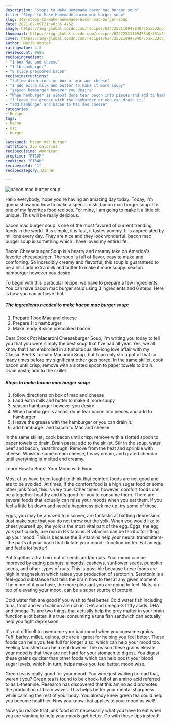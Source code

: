 ```yaml
---
description: "Steps to Make Homemade bacon mac burger soup"
title: "Steps to Make Homemade bacon mac burger soup"
slug: 348-steps-to-make-homemade-bacon-mac-burger-soup
date: 2021-02-05T21:40:35.476Z
image: https://img-global.cpcdn.com/recipes/6247253110947840/751x532cq70/bacon-mac-burger-soup-recipe-main-photo.jpg
thumbnail: https://img-global.cpcdn.com/recipes/6247253110947840/751x532cq70/bacon-mac-burger-soup-recipe-main-photo.jpg
cover: https://img-global.cpcdn.com/recipes/6247253110947840/751x532cq70/bacon-mac-burger-soup-recipe-main-photo.jpg
author: Marie Hunter
ratingvalue: 4.3
reviewcount: 9685
recipeingredient:
- "1 box Mac and cheese"
- "1 lb hamburger"
- "8 slice precooked bacon"
recipeinstructions:
- "follow directions on box of mac and cheese"
- "I add extra milk and butter to make it more soupy"
- "season hamburger however you desire"
- "When hamburger is almost done tear bacon into pieces and add to hamburger"
- "I leave the grease with the hamburger or you can drain it."
- "add hamburger and bacon to Mac and cheese"
categories:
- Recipe
tags:
- bacon
- mac
- burger

katakunci: bacon mac burger 
nutrition: 235 calories
recipecuisine: American
preptime: "PT10M"
cooktime: "PT34M"
recipeyield: "1"
recipecategory: Dinner

---
```



![bacon mac burger soup](https://img-global.cpcdn.com/recipes/6247253110947840/751x532cq70/bacon-mac-burger-soup-recipe-main-photo.jpg)

Hello everybody, hope you're having an amazing day today. Today, I'm gonna show you how to make a special dish, bacon mac burger soup. It is one of my favorites food recipes. For mine, I am going to make it a little bit unique. This will be really delicious.

bacon mac burger soup is one of the most favored of current trending foods in the world. It is simple, it is fast, it tastes yummy. It is appreciated by millions every day. They are nice and they look wonderful. bacon mac burger soup is something which I have loved my entire life.

Bacon Cheeseburger Soup is a hearty and creamy take on America&#39;s favorite cheeseburger. The soup is full of flavor, easy to make and comforting. So incredibly creamy and flavorful, this soup is guaranteed to be a hit. I add extra milk and butter to make it more soupy. season hamburger however you desire.


To begin with this particular recipe, we have to prepare a few ingredients. You can have bacon mac burger soup using 3 ingredients and 6 steps. Here is how you can achieve that.

<!--inarticleads1-->

##### The ingredients needed to make bacon mac burger soup:

1. Prepare 1 box Mac and cheese
1. Prepare 1 lb hamburger
1. Make ready 8 slice precooked bacon


Dear Crock Pot Macaroni Cheeseburger Soup, I&#39;m writing you today to tell you that you were simply the best soup that I&#39;ve had all year. Yes, we all know that I am embroiled in a tumultuous life-long love affair with my Classic Beef &amp; Tomato Macaroni Soup, but I can only stir a pot of that so many times before my significant other gets bored. In the same skillet, cook bacon until crisp; remove with a slotted spoon to paper towels to drain. Drain pasta; add to the skillet. 

<!--inarticleads2-->

##### Steps to make bacon mac burger soup:

1. follow directions on box of mac and cheese
1. I add extra milk and butter to make it more soupy
1. season hamburger however you desire
1. When hamburger is almost done tear bacon into pieces and add to hamburger
1. I leave the grease with the hamburger or you can drain it.
1. add hamburger and bacon to Mac and cheese


In the same skillet, cook bacon until crisp; remove with a slotted spoon to paper towels to drain. Drain pasta; add to the skillet. Stir in the soup, water, beef and bacon; heat through. Remove from the heat and sprinkle with cheese. Whisk in some cream cheese, heavy cream, and grated cheddar until everything is melted and creamy. 

Learn How to Boost Your Mood with Food


Most of us have been taught to think that comfort foods are not good and are to be avoided. At times, if the comfort food is a high sugar food or some other junk food, this is very true. Other times, however, comfort foods can be altogether healthy and it's good for you to consume them. There are several foods that actually can raise your moods when you eat them. If you feel a little bit down and need a happiness pick me up, try some of these.

Eggs, you may be amazed to discover, are fantastic at battling depression. Just make sure that you do not throw out the yolk. When you would like to cheer yourself up, the yolk is the most vital part of the egg. Eggs, the egg yolk particularly, are rich in B vitamins. B vitamins can be terrific for lifting up your mood. This is because the B vitamins help your neural transmitters--the parts of your brain that dictate your mood--function better. Eat an egg and feel a lot better!

Put together a trail mix out of seeds and/or nuts. Your mood can be improved by eating peanuts, almonds, cashews, sunflower seeds, pumpkin seeds, and other types of nuts. This is possible because these foods are high in magnesium which raises your production of serotonin. Serotonin is a feel-good substance that tells the brain how to feel at any given moment. The more of it you have, the more pleasant you are going to feel. Nuts, on top of elevating your mood, can be a super source of protein.

Cold water fish are good if you wish to feel better. Cold water fish including tuna, trout and wild salmon are rich in DHA and omega-3 fatty acids. DHA and omega-3s are two things that actually help the grey matter in your brain function a lot better. It's true: consuming a tuna fish sandwich can actually help you fight depression. 

It's not difficult to overcome your bad mood when you consume grains. Teff, barley, millet, quinoa, etc are all great for helping you feel better. These foods can help you feel full for longer also, which can help your mood too. Feeling famished can be a real downer! The reason these grains elevate your mood is that they are not hard for your stomach to digest. You digest these grains quicker than other foods which can help boost your blood sugar levels, which, in turn, helps make you feel better, mood wise.

Green tea is really good for your mood. You were just waiting to read that, weren't you? Green tea is found to be chock-full of an amino acid referred to as L-theanine. Research has discovered that this amino acid promotes the production of brain waves. This helps better your mental sharpness while calming the rest of your body. You already knew green tea could help you become healthier. Now you know that applies to your mood as well!

Now you realize that junk food isn't necessarily what you have to eat when you are wanting to help your moods get better. Go  with  these tips  instead!


